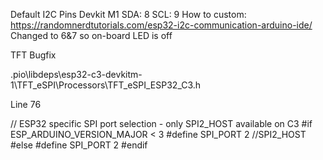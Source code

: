 Default I2C Pins Devkit M1 SDA: 8 SCL: 9
How to custom: https://randomnerdtutorials.com/esp32-i2c-communication-arduino-ide/
Changed to 6&7 so on-board LED is off

TFT Bugfix

.pio\libdeps\esp32-c3-devkitm-1\TFT_eSPI\Processors\TFT_eSPI_ESP32_C3.h

Line 76

// ESP32 specific SPI port selection - only SPI2_HOST available on C3
#if ESP_ARDUINO_VERSION_MAJOR < 3
  #define SPI_PORT 2 //SPI2_HOST
#else
  #define SPI_PORT 2
#endif